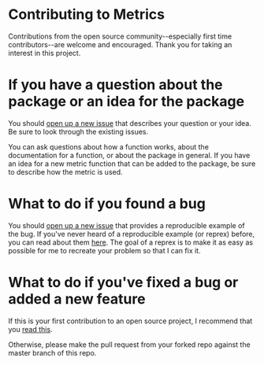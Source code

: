 # Contributing to Metrics

Contributions from the open source community--especially first time contributors--are welcome and encouraged. Thank you for taking an interest in this project.

# If you have a question about the package or an idea for the package

You should [open up a new issue](https://github.com/mfrasco/Metrics/issues/new) that describes your question or your idea. Be sure to look through the existing issues.

You can ask questions about how a function works, about the documentation for a function, or about the package in general. If you have an idea for a new metric function that can be added to the package, be sure to describe how the metric is used.

# What to do if you found a bug

You should [open up a new issue](https://github.com/mfrasco/Metrics/issues/new) that provides a reproducible example of the bug. If you've never heard of a reproducible example (or reprex) before, you can read about them [here](https://github.com/tidyverse/reprex#what-is-a-reprex). The goal of a reprex is to make it as easy as possible for me to recreate your problem so that I can fix it.

# What to do if you've fixed a bug or added a new feature

If this is your first contribution to an open source project, I recommend that you [read this](https://opensource.guide/how-to-contribute/#how-to-submit-a-contribution).

Otherwise, please make the pull request from your forked repo against the master branch of this repo.
